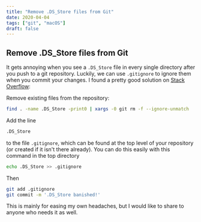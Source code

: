 ```yaml
---
title: "Remove .DS_Store files from Git"
date: 2020-04-04
tags: ["git", "macOS"]
draft: false
---
```


## Remove .DS_Store files from Git

It gets annoying when you see a ```.DS_Store``` file in every single directory after you push to a git repository. Luckily, we can use ```.gitignore``` to ignore them when you commit your changes. I found a pretty good solution on [Stack Overflow](https://stackoverflow.com/questions/107701/how-can-i-remove-ds-store-files-from-a-git-repository):

Remove existing files from the repository:

```bash
find . -name .DS_Store -print0 | xargs -0 git rm -f --ignore-unmatch
```

Add the line

```bash
.DS_Store
```

to the file ```.gitignore```, which can be found at the top level of your repository (or created if it isn't there already). You can do this easily with this command in the top directory

```bash
echo .DS_Store >> .gitignore
```

Then

```bash
git add .gitignore
git commit -m '.DS_Store banished!'
```

This is mainly for easing my own headaches, but I would like to share to anyone who needs it as well.

